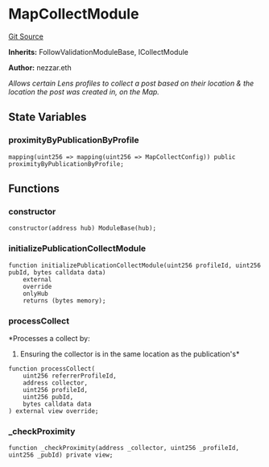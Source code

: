 # MapCollectModule
[Git Source](https://github.com/nezz0746/lens-simple-map/blob/95972a29578cd8a5ca3ebd68f73f966d33940d9b/src/MapCollectModule.sol)

**Inherits:**
FollowValidationModuleBase, ICollectModule

**Author:**
nezzar.eth

*Allows certain Lens profiles to collect a post based on
their location & the location the post was created in, on the Map.*


## State Variables
### proximityByPublicationByProfile

```solidity
mapping(uint256 => mapping(uint256 => MapCollectConfig)) public proximityByPublicationByProfile;
```


## Functions
### constructor


```solidity
constructor(address hub) ModuleBase(hub);
```

### initializePublicationCollectModule


```solidity
function initializePublicationCollectModule(uint256 profileId, uint256 pubId, bytes calldata data)
    external
    override
    onlyHub
    returns (bytes memory);
```

### processCollect

*Processes a collect by:
1. Ensuring the collector is in the same location as the publication's*


```solidity
function processCollect(
    uint256 referrerProfileId,
    address collector,
    uint256 profileId,
    uint256 pubId,
    bytes calldata data
) external view override;
```

### _checkProximity


```solidity
function _checkProximity(address _collector, uint256 _profileId, uint256 _pubId) private view;
```

